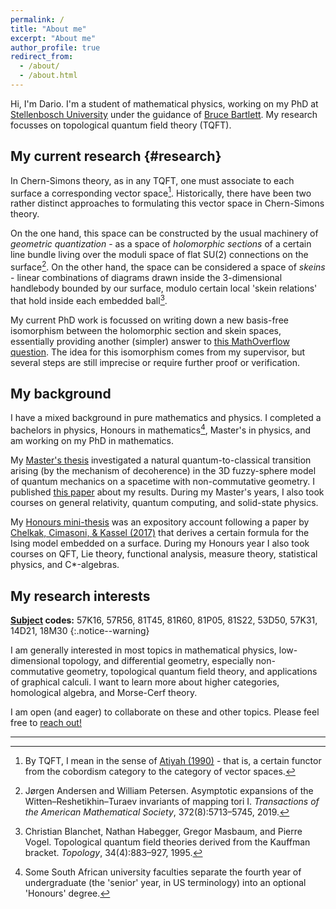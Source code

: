 ```yaml
---
permalink: /
title: "About me"
excerpt: "About me"
author_profile: true
redirect_from: 
  - /about/
  - /about.html
---
```


Hi, I'm Dario. I'm a student of mathematical physics, working on my PhD at [Stellenbosch
University](https://www.sun.ac.za/english) under the guidance of
[Bruce Bartlett](https://math.sun.ac.za/bbartlett/).
My research focusses on topological quantum field theory (TQFT).

## My current research {#research}

In Chern-Simons theory, as in any TQFT, one must associate to each surface a corresponding
vector space[^tqft]. Historically, there have been two rather distinct approaches to
formulating this vector space in Chern-Simons theory.

On the one hand, this space can be constructed by the usual machinery of *geometric
quantization* - as a space of *holomorphic sections* of a certain line bundle living over
the moduli space of flat $\mathrm{SU}(2)$ connections on the surface[^andersen2019].
On the other hand, the space can be considered a space of *skeins* - linear combinations
of diagrams drawn inside the 3-dimensional handlebody bounded by our surface, modulo
certain local 'skein relations' that hold inside each embedded ball[^blanchet1995].

My current PhD work is focussed on writing down a new basis-free isomorphism between the
holomorphic section and skein spaces, essentially providing another (simpler) answer to
[this MathOverflow question](https://mathoverflow.net/q/86792). The idea for this
isomorphism comes from my supervisor, but several steps are still imprecise or require
further proof or verification.

## My background

I have a mixed background in pure mathematics and physics. I completed a bachelors in
physics, Honours in mathematics[^hons], Master's in physics, and am working on my PhD
in mathematics.

My [Master's thesis](/files/msc_thesis.pdf) investigated a natural
quantum-to-classical transition arising (by the mechanism of decoherence) in the 3D
fuzzy-sphere model of quantum mechanics on a spacetime with non-commutative geometry.
I published [this paper](/publications/2023-03-01-pinhole) about my results. During my
Master's years, I also took courses on general relativity, quantum computing, and
solid-state physics.

My [Honours mini-thesis](https://zenodo.org/record/8414171) was an expository account
following a paper by [Chelkak, Cimasoni, & Kassel (2017)](https://arxiv.org/abs/1507.08242)
that derives a certain formula for the Ising model embedded on a surface. During my
Honours year I also took courses on QFT, Lie theory, functional analysis, measure
theory, statistical physics, and C\*-algebras.

## My research interests

> <span style='font-size: 13pt; font-style: normal'>
**[Subject](https://en.wikipedia.org/wiki/Mathematics_Subject_Classification) codes:**
57K16, 57R56, 81T45, 81R60, 81P05, 81S22, 53D50, 57K31, 14D21, 18M30
</span>
{:.notice--warning}

I am generally interested in most topics in mathematical physics, low-dimensional
topology, and differential geometry, especially non-commutative geometry,
topological quantum field theory, and applications of graphical calculi. I want to
learn more about higher categories, homological algebra, and Morse-Cerf theory.

I am open (and eager) to collaborate on these and other topics. Please feel free to
[reach out!](/contact/)

<hr>

[^tqft]: By TQFT, I mean in the sense of
	[Atiyah (1990)](https://doi.org/10.1017/CBO9780511623868) - that is, a certain functor
	from the cobordism category to the category of vector spaces.

[^hons]: Some South African university faculties separate the fourth year of undergraduate
	(the 'senior' year, in US terminology) into an optional 'Honours' degree.

[^andersen2019]: Jørgen Andersen and William Petersen. Asymptotic expansions of the
	Witten–Reshetikhin–Turaev invariants of mapping tori I. *Transactions of
	the American Mathematical Society*, 372(8):5713–5745, 2019.

[^blanchet1995]: Christian Blanchet, Nathan Habegger, Gregor Masbaum, and Pierre Vogel.
	Topological quantum field theories derived from the Kauffman bracket.
	*Topology*, 34(4):883–927, 1995.
